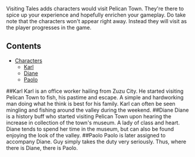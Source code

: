 Visiting Tales adds characters would visit Pelican Town. They're there to spice up your experience and hopefully enrichen your gameplay.
Do take note that the characters won't appear right away. Instead they will visit as the player progresses in the game.
## Contents
* [Characters](#Characters)
  * [Karl](#Karl)
  * [Diane](#Diane)
  * [Paolo](#Paolo)

##Karl
Karl is an office worker hailing from Zuzu City. He started visiting Pelican Town to fish, his pastime and escape. A simple and hardworking man doing what he think is best for his family. Karl can often be seen mingling and fishing around the valley during the weekend.
##Diane
Diane is a history buff who started visiting Pelican Town upon hearing the increase in collection of the town's museum. A lady of class and heart. Diane tends to spend her time in the museum, but can also be found enjoying the look of the valley.
##Paolo
Paolo is later assigned to accompany Diane. Guy simply takes the duty very seriously. Thus, where there is Diane, there is Paolo. 

